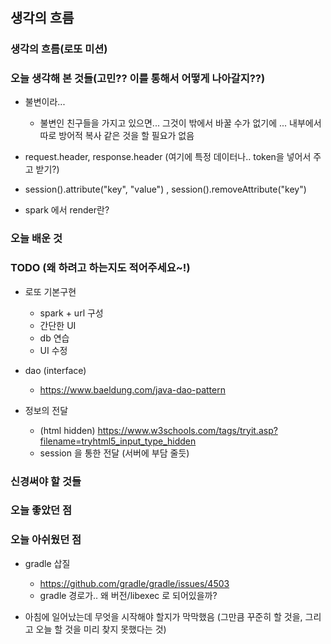 # 

## 생각의 흐름


### 생각의 흐름(로또 미션)


### 오늘 생각해 본 것들(고민?? 이를 통해서 어떻게 나아갈지??)
- 불변이라...
    - 불변인 친구들을 가지고 있으면... 그것이 밖에서 바꿀 수가 없기에 ... 내부에서 따로 방어적 복사 같은 것을 할 필요가 없음

- request.header, response.header (여기에 특정 데이터나.. token을 넣어서 주고 받기?)
- session().attribute("key", "value") , session().removeAttribute("key")

- spark 에서 render란?
### 오늘 배운 것

### TODO (왜 하려고 하는지도 적어주세요~!)

- 로또 기본구현
    - spark + url 구성
    - 간단한 UI
    - db 연습
    - UI 수정

- dao (interface)
    - https://www.baeldung.com/java-dao-pattern

- 정보의 전달
    - (html hidden) https://www.w3schools.com/tags/tryit.asp?filename=tryhtml5_input_type_hidden
    - session 을 통한 전달 (서버에 부담 줄듯)


### 신경써야 할 것들




### 오늘 좋았던 점

### 오늘 아쉬웠던 점
- gradle 삽질
    - https://github.com/gradle/gradle/issues/4503
    - gradle 경로가.. 왜 버전/libexec 로 되어있을까?

- 아침에 일어났는데 무엇을 시작해야 할지가 막막했음 (그만큼 꾸준히 할 것을, 그리고 오늘 할 것을 미리 찾지 못했다는 것)
